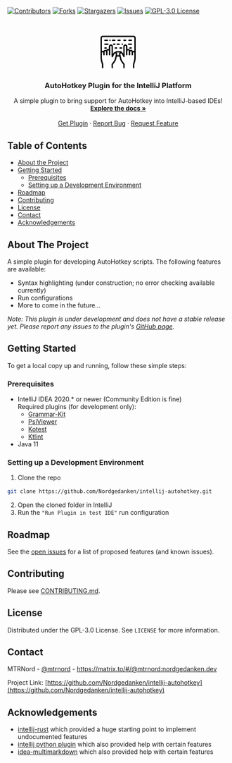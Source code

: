 <!-- PROJECT SHIELDS -->
[![Contributors][contributors-shield]][contributors-url]
[![Forks][forks-shield]][forks-url]
[![Stargazers][stars-shield]][stars-url]
[![Issues][issues-shield]][issues-url]
[![GPL-3.0 License][license-shield]][license-url]



<!-- PROJECT LOGO -->
<br />
<p align="center">
  <a href="https://github.com/Nordgedanken/intellij-autohotkey">
    <img src="src/main/resources/META-INF/pluginIcon.svg" alt="Logo" width="80" height="80">
  </a>

  <h3 align="center">AutoHotkey Plugin for the IntelliJ Platform</h3>

  <p align="center">
    A simple plugin to bring support for AutoHotkey into IntelliJ-based IDEs!
    <br />
    <a href="https://github.com/Nordgedanken/intellij-autohotkey"><strong>Explore the docs »</strong></a>
    <br />
    <br />
    <a href="https://plugins.jetbrains.com/plugin/13945-autohotkey-language">Get Plugin</a>
    ·
    <a href="https://github.com/Nordgedanken/intellij-autohotkey/issues">Report Bug</a>
    ·
    <a href="https://github.com/Nordgedanken/intellij-autohotkey/issues">Request Feature</a>
  </p>
</p>



<!-- TABLE OF CONTENTS -->
## Table of Contents

* [About the Project](#about-the-project)
  <!--* [Built With](#built-with)-->
* [Getting Started](#getting-started)
  * [Prerequisites](#prerequisites)
  * [Setting up a Development Environment](#setting-up-a-development-environment)
* [Roadmap](#roadmap)
* [Contributing](#contributing)
* [License](#license)
* [Contact](#contact)
* [Acknowledgements](#acknowledgements)



<!-- ABOUT THE PROJECT -->
## About The Project
<!-- Plugin description -->
A simple plugin for developing AutoHotkey scripts. The following features are available:

- Syntax highlighting (under construction; no error checking available currently)
- Run configurations
- More to come in the future...

<p><i>Note: This plugin is under development and does not have a stable release yet. Please report any issues to the plugin's <a href="https://github.com/Nordgedanken/intellij-autohotkey/issues">GitHub page</a>.</i></p>
<!-- Plugin description end -->

<!-- [![Plugin Screenshot][product-screenshot]](https://plugins.jetbrains.com/plugin/13945-autohotkey-language) -->


<!-- GETTING STARTED -->
## Getting Started

To get a local copy up and running, follow these simple steps:

### Prerequisites

* IntelliJ IDEA 2020.* or newer (Community Edition is fine)  
  Required plugins (for development only):
  - [Grammar-Kit](https://plugins.jetbrains.com/plugin/6606-grammar-kit)
  - [PsiViewer](https://plugins.jetbrains.com/plugin/227-psiviewer)
  - [Kotest](https://plugins.jetbrains.com/plugin/14080-kotest)
  - [Ktlint](https://plugins.jetbrains.com/plugin/15057-ktlint-unofficial-)
* Java 11

### Setting up a Development Environment

1. Clone the repo
```sh
git clone https://github.com/Nordgedanken/intellij-autohotkey.git
```
2. Open the cloned folder in IntelliJ
3. Run the `"Run Plugin in test IDE"` run configuration


<!-- USAGE EXAMPLES
## Usage

Use this space to show useful examples of how a project can be used. Additional screenshots, code examples and demos work well in this space. You may also link to more resources.

_For more examples, please refer to the [Documentation](https://example.com)_

-->

<!-- ROADMAP -->
## Roadmap

See the [open issues](https://github.com/Nordgedanken/intellij-autohotkey/issues) for a list of proposed features (and known issues).



<!-- CONTRIBUTING -->
## Contributing

Please see [CONTRIBUTING.md](CONTRIBUTING.md).



<!-- LICENSE -->
## License

Distributed under the GPL-3.0 License. See `LICENSE` for more information.



<!-- CONTACT -->
## Contact

MTRNord - [@mtrnord](https://github.com/mtrnord) - https://matrix.to/#/@mtrnord:nordgedanken.dev

Project Link: [https://github.com/Nordgedanken/intellij-autohotkey](https://github.com/Nordgedanken/intellij-autohotkey)



<!-- ACKNOWLEDGEMENTS -->
## Acknowledgements

* [intellij-rust](https://github.com/intellij-rust/intellij-rust) which provided a huge starting point to implement undocumented features
* [intellij python plugin](https://github.com/JetBrains/intellij-community/tree/master/python) which also provided help with certain features
* [idea-multimarkdown](https://github.com/vsch/idea-multimarkdown) which also provided help with certain features





<!-- MARKDOWN LINKS & IMAGES -->
<!-- https://www.markdownguide.org/basic-syntax/#reference-style-links -->
[contributors-shield]: https://img.shields.io/github/contributors/Nordgedanken/intellij-autohotkey.svg?style=flat-square
[contributors-url]: https://github.com/Nordgedanken/intellij-autohotkey/graphs/contributors
[forks-shield]: https://img.shields.io/github/forks/Nordgedanken/intellij-autohotkey.svg?style=flat-square
[forks-url]: https://github.com/Nordgedanken/intellij-autohotkey/network/members
[stars-shield]: https://img.shields.io/github/stars/Nordgedanken/intellij-autohotkey.svg?style=flat-square
[stars-url]: https://github.com/Nordgedanken/intellij-autohotkey/stargazers
[issues-shield]: https://img.shields.io/github/issues/Nordgedanken/intellij-autohotkey.svg?style=flat-square
[issues-url]: https://github.com/Nordgedanken/intellij-autohotkey/issues
[license-shield]: https://img.shields.io/github/license/Nordgedanken/intellij-autohotkey.svg?style=flat-square
[license-url]: https://github.com/Nordgedanken/intellij-autohotkey/blob/master/LICENSE
[product-screenshot]: images/screenshot.png
